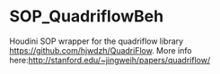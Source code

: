 # SOP_QuadriflowBeh
Houdini SOP wrapper for the quadriflow library https://github.com/hjwdzh/QuadriFlow. More info here:http://stanford.edu/~jingweih/papers/quadriflow/
